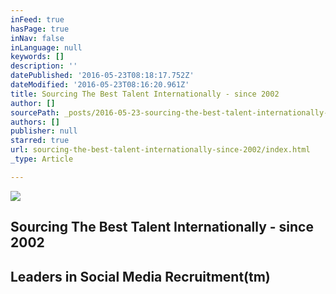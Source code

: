 ```yaml
---
inFeed: true
hasPage: true
inNav: false
inLanguage: null
keywords: []
description: ''
datePublished: '2016-05-23T08:18:17.752Z'
dateModified: '2016-05-23T08:16:20.961Z'
title: Sourcing The Best Talent Internationally - since 2002
author: []
sourcePath: _posts/2016-05-23-sourcing-the-best-talent-internationally-since-2002.md
authors: []
publisher: null
starred: true
url: sourcing-the-best-talent-internationally-since-2002/index.html
_type: Article

---
```

![](https://the-grid-user-content.s3-us-west-2.amazonaws.com/c0c6ef1e-3528-481f-8f9b-b2f23fe9c6d4.jpg)

## Sourcing The Best Talent Internationally - since 2002

## Leaders in Social Media Recruitment(tm)